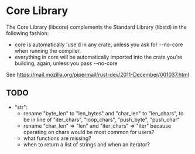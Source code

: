 # Core Library

The Core Library (libcore) complements the Standard Library (libstd) in the following fashion:

* core is automatically 'use'd in any crate, unless you ask for --no-core when running the compiler.
* everything in core will be automatically imported into the crate you're building, again, unless you pass --no-core

See https://mail.mozilla.org/pipermail/rust-dev/2011-December/001037.html

## TODO

* "str":
  * rename "byte_len" to "len_bytes" and "char_len" to "len_chars", to be in line of "iter_chars", "loop_chars", "push_byte", "push_char"
  * rename "char_len" => "len" and "iter_chars" => "iter" because operating on chars would be most common for users?
  * what functions are missing?
  * when to return a list of strings and when an iterator?